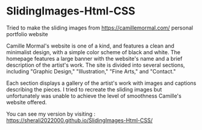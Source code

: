 # SlidingImages-Html-CSS
Tried to make the sliding images from  https://camillemormal.com/ personal portfolio website

Camille Mormal's website is one of a kind, and features a clean and minimalist design, with a simple color scheme of black and white. The homepage features a large banner with the website's name and a brief description of the artist's work. The site is divided into several sections, including "Graphic Design," "Illustration," "Fine Arts," and "Contact."

Each section displays a gallery of the artist's work with images and captions describing the pieces. I tried to recreate the sliding images but unfortunately was unable to achieve the level of smoothness Camille's website offered.

You can see my version by visiting : https://sherali2022000.github.io/SlidingImages-Html-CSS/
